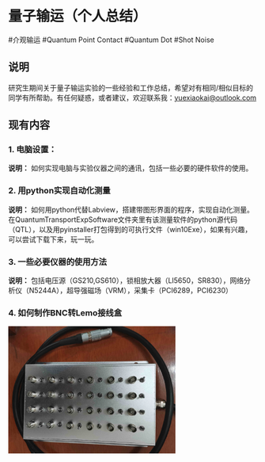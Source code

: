# 量子输运（个人总结）

#介观输运 #Quantum Point Contact #Quantum Dot #Shot Noise

## 说明

研究生期间关于量子输运实验的一些经验和工作总结，希望对有相同/相似目标的同学有所帮助。有任何疑惑，或者建议，欢迎联系我：yuexiaokai@outlook.com



## 现有内容

### 1. **电脑设置：** 

**说明：** 如何实现电脑与实验仪器之间的通讯，包括一些必要的硬件软件的使用。



### 2. 用python实现自动化测量

**说明：** 如何用python代替Labview，搭建带图形界面的程序，实现自动化测量。在QuantumTransportExpSoftware文件夹里有该测量软件的python源代码（QTL），以及用pyinstaller打包得到的可执行文件（win10Exe），如果有兴趣，可以尝试下载下来，玩一玩。



### 3. 一些必要仪器的使用方法

**说明：** 包括电压源（GS210,GS610），锁相放大器（LI5650，SR830），网络分析仪（N5244A），超导强磁场（VRM），采集卡（PCI6289，PCI6230）



### 4. 如何制作BNC转Lemo接线盒

<img src="如何制作BNC转Lemo接线盒/figures/fig1.png" style="zoom:33%;" />